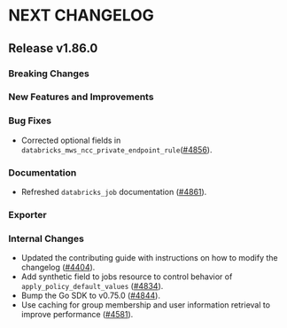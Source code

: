 # NEXT CHANGELOG

## Release v1.86.0

### Breaking Changes

### New Features and Improvements

### Bug Fixes

* Corrected optional fields in `databricks_mws_ncc_private_endpoint_rule`([#4856](https://github.com/databricks/terraform-provider-databricks/pull/4856)).

### Documentation

* Refreshed `databricks_job` documentation ([#4861](https://github.com/databricks/terraform-provider-databricks/pull/4861)).

### Exporter

### Internal Changes

* Updated the contributing guide with instructions on how to modify the changelog ([#4404](https://github.com/databricks/terraform-provider-databricks/pull/4404)).
* Add synthetic field to jobs resource to control behavior of `apply_policy_default_values` ([#4834](https://github.com/databricks/terraform-provider-databricks/pull/4834)).
* Bump the Go SDK to v0.75.0 ([#4844](https://github.com/databricks/terraform-provider-databricks/pull/4844)).
* Use caching for group membership and user information retrieval to improve performance ([#4581](https://github.com/databricks/terraform-provider-databricks/pull/4581)).